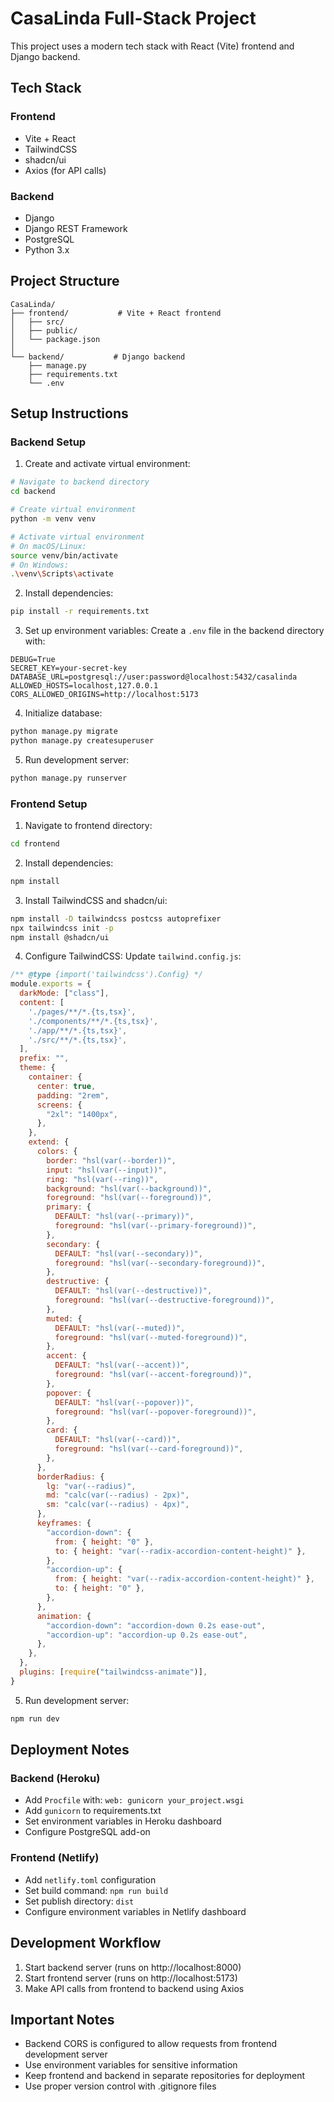 # CasaLinda Full-Stack Project

This project uses a modern tech stack with React (Vite) frontend and Django backend.

## Tech Stack

### Frontend
- Vite + React
- TailwindCSS
- shadcn/ui
- Axios (for API calls)

### Backend
- Django
- Django REST Framework
- PostgreSQL
- Python 3.x

## Project Structure
```
CasaLinda/
├── frontend/           # Vite + React frontend
│   ├── src/
│   ├── public/
│   └── package.json
│
└── backend/           # Django backend
    ├── manage.py
    ├── requirements.txt
    └── .env
```

## Setup Instructions

### Backend Setup

1. Create and activate virtual environment:
```bash
# Navigate to backend directory
cd backend

# Create virtual environment
python -m venv venv

# Activate virtual environment
# On macOS/Linux:
source venv/bin/activate
# On Windows:
.\venv\Scripts\activate
```

2. Install dependencies:
```bash
pip install -r requirements.txt
```

3. Set up environment variables:
Create a `.env` file in the backend directory with:
```
DEBUG=True
SECRET_KEY=your-secret-key
DATABASE_URL=postgresql://user:password@localhost:5432/casalinda
ALLOWED_HOSTS=localhost,127.0.0.1
CORS_ALLOWED_ORIGINS=http://localhost:5173
```

4. Initialize database:
```bash
python manage.py migrate
python manage.py createsuperuser
```

5. Run development server:
```bash
python manage.py runserver
```

### Frontend Setup

1. Navigate to frontend directory:
```bash
cd frontend
```

2. Install dependencies:
```bash
npm install
```

3. Install TailwindCSS and shadcn/ui:
```bash
npm install -D tailwindcss postcss autoprefixer
npx tailwindcss init -p
npm install @shadcn/ui
```

4. Configure TailwindCSS:
Update `tailwind.config.js`:
```javascript
/** @type {import('tailwindcss').Config} */
module.exports = {
  darkMode: ["class"],
  content: [
    './pages/**/*.{ts,tsx}',
    './components/**/*.{ts,tsx}',
    './app/**/*.{ts,tsx}',
    './src/**/*.{ts,tsx}',
  ],
  prefix: "",
  theme: {
    container: {
      center: true,
      padding: "2rem",
      screens: {
        "2xl": "1400px",
      },
    },
    extend: {
      colors: {
        border: "hsl(var(--border))",
        input: "hsl(var(--input))",
        ring: "hsl(var(--ring))",
        background: "hsl(var(--background))",
        foreground: "hsl(var(--foreground))",
        primary: {
          DEFAULT: "hsl(var(--primary))",
          foreground: "hsl(var(--primary-foreground))",
        },
        secondary: {
          DEFAULT: "hsl(var(--secondary))",
          foreground: "hsl(var(--secondary-foreground))",
        },
        destructive: {
          DEFAULT: "hsl(var(--destructive))",
          foreground: "hsl(var(--destructive-foreground))",
        },
        muted: {
          DEFAULT: "hsl(var(--muted))",
          foreground: "hsl(var(--muted-foreground))",
        },
        accent: {
          DEFAULT: "hsl(var(--accent))",
          foreground: "hsl(var(--accent-foreground))",
        },
        popover: {
          DEFAULT: "hsl(var(--popover))",
          foreground: "hsl(var(--popover-foreground))",
        },
        card: {
          DEFAULT: "hsl(var(--card))",
          foreground: "hsl(var(--card-foreground))",
        },
      },
      borderRadius: {
        lg: "var(--radius)",
        md: "calc(var(--radius) - 2px)",
        sm: "calc(var(--radius) - 4px)",
      },
      keyframes: {
        "accordion-down": {
          from: { height: "0" },
          to: { height: "var(--radix-accordion-content-height)" },
        },
        "accordion-up": {
          from: { height: "var(--radix-accordion-content-height)" },
          to: { height: "0" },
        },
      },
      animation: {
        "accordion-down": "accordion-down 0.2s ease-out",
        "accordion-up": "accordion-up 0.2s ease-out",
      },
    },
  },
  plugins: [require("tailwindcss-animate")],
}
```

5. Run development server:
```bash
npm run dev
```

## Deployment Notes

### Backend (Heroku)
- Add `Procfile` with: `web: gunicorn your_project.wsgi`
- Add `gunicorn` to requirements.txt
- Set environment variables in Heroku dashboard
- Configure PostgreSQL add-on

### Frontend (Netlify)
- Add `netlify.toml` configuration
- Set build command: `npm run build`
- Set publish directory: `dist`
- Configure environment variables in Netlify dashboard

## Development Workflow

1. Start backend server (runs on http://localhost:8000)
2. Start frontend server (runs on http://localhost:5173)
3. Make API calls from frontend to backend using Axios

## Important Notes

- Backend CORS is configured to allow requests from frontend development server
- Use environment variables for sensitive information
- Keep frontend and backend in separate repositories for deployment
- Use proper version control with .gitignore files 